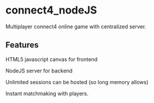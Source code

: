# connect4_nodeJS
Multiplayer connect4 online game with centralized server.

## Features
HTML5 javascript canvas for frontend

NodeJS server for backend

Unlimited sessions can be hosted (so long memory allows)

Instant matchmaking with players.
